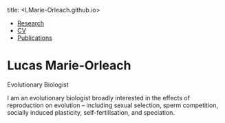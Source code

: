 title: <LMarie-Orleach.github.io>

- [Research](/research.md)
- [CV](/cv.md)
- [Publications](/publications.md)

# Lucas Marie-Orleach
Evolutionary Biologist

I am an evolutionary biologist broadly interested in the effects of reproduction on evolution – including sexual selection, sperm competition, socially induced plasticity, self-fertilisation, and speciation.
